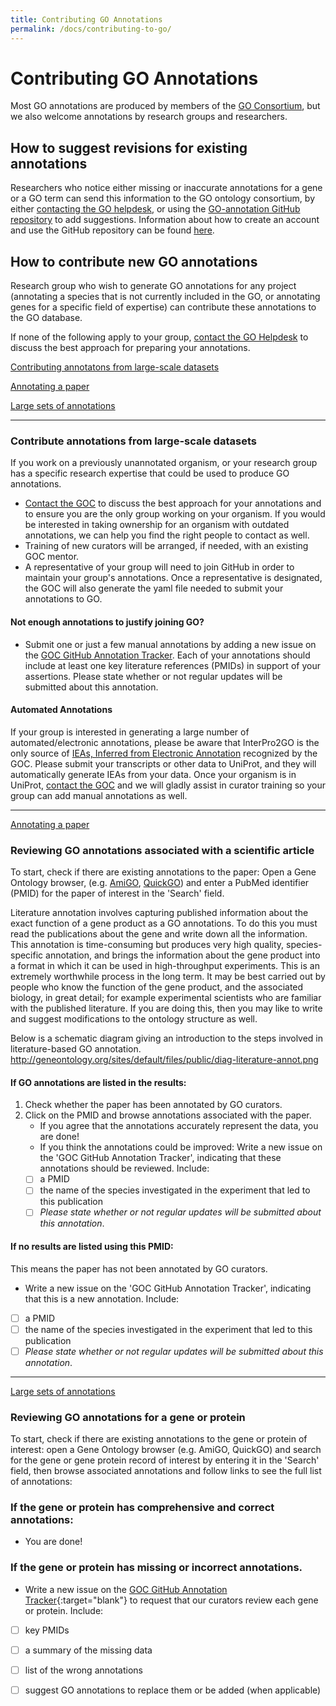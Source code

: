 ```yaml
---
title: Contributing GO Annotations
permalink: /docs/contributing-to-go/
---
```


# Contributing GO Annotations
Most GO annotations are produced by members of the [GO Consortium](/docs/go-consortium/), but we also welcome annotations by research groups and researchers. 

## How to suggest revisions for existing annotations
Researchers who notice either missing or inaccurate annotations for a gene or a GO term can send this information to the GO ontology consortium, by either [contacting the GO helpdesk](http://help.geneontology.org/), or using the [GO-annotation GitHub repository](https://github.com/geneontology/go-annotation/issues) to add suggestions. Information about how to create an account and use the GitHub repository can  be found [here](/docs/how-to-submit-requests/).


## How to contribute new GO annotations

Research group who wish to generate GO annotations for any project (annotating a species that is not currently included in the GO, or annotating genes for a specific field of expertise) can contribute these annotations to the GO database. 


If none of the following apply to your group, [contact the GO Helpdesk](http://help.geneontology.org/) to discuss the best approach for preparing your annotations.

[Contributing annotatons from large-scale datasets](#contribute-annotations-from-large-datasets "Contributing annotatons from large-scale datasets")

[Annotating a paper](#reviewing-go-annotations-associated-with-a-scientific-article "Annotating a paper")

[Large sets of annotations](#reviewing-go-annotations-for-a-gene-or-protein "Large sets of annotations")



---

### Contribute annotations from large-scale datasets

 If you work on a previously unannotated organism, or your research group has a specific research expertise that could be used to produce GO annotations. 
 
 
 * [Contact the GOC](http://help.geneontology.org/) to discuss the best approach for your annotations and to ensure you are the only group working on your organism.  If you would be interested in taking ownership for an organism with outdated annotations, we can help you find the right people to contact as well.
 * Training of new curators will be arranged, if needed, with an existing GOC mentor. 
 * A representative of your group will need to join GitHub in order to maintain your group's annotations.  Once a representative is designated, the GOC will also generate the yaml file needed to submit your annotations to GO.

#### Not enough annotations to justify joining GO?
* Submit one or just a few manual annotations by adding a new issue on the [GOC GitHub Annotation Tracker](https://github.com/geneontology/go-annotation/issues). Each of your annotations should include at least one key literature references (PMIDs) in support of your assertions. Please state whether or not regular updates will be submitted about this annotation.

#### Automated Annotations
If your group is interested in generating a large number of automated/electronic annotations, please be aware that InterPro2GO is the only source of [IEAs, Inferred from Electronic Annotation](http://wiki.geneontology.org/index.php/Inferred_from_Electronic_Annotation_(IEA)) recognized by the GOC.  Please submit your transcripts or other data to UniProt, and they will automatically generate IEAs from your data.  Once your organism is in UniProt, [contact the GOC](http://help.geneontology.org/) and we will gladly assist in curator training so your group can add manual annotations as well.

---
[Annotating a paper](#reviewing-go-annotations-associated-with-a-scientific-article "Annotating a paper")

### Reviewing GO annotations associated with a scientific article
To start, check if there are existing annotations to the paper:  Open a Gene Ontology browser, (e.g. [AmiGO](http://amigo.geneontology.org/amigo), [QuickGO](https://www.ebi.ac.uk/QuickGO/)) and enter a PubMed identifier (PMID) for the paper of interest in the 'Search' field.

Literature annotation involves capturing published information about the exact function of a gene product as a GO annotations. To do this you must read the publications about the gene and write down all the information. This annotation is time-consuming but produces very high quality, species-specific annotation, and brings the information about the gene product into a format in which it can be used in high-throughput experiments. This is an extremely worthwhile process in the long term. It may be best carried out by people who know the function of the gene product, and the associated biology, in great detail; for example experimental scientists who are familiar with the published literature. If you are doing this, then you may like to write and suggest modifications to the ontology structure as well.

Below is a schematic diagram giving an introduction to the steps involved in literature-based GO annotation. 
http://geneontology.org/sites/default/files/public/diag-literature-annot.png

#### If GO annotations are listed in the results:
1. Check whether the paper has been annotated by GO curators.
2. Click on the PMID and browse annotations associated with the paper.
   * If you agree that the annotations accurately represent the data, you are done!
   * If you think the annotations could be improved: Write a new issue on the 'GOC GitHub Annotation Tracker', indicating that these annotations should be reviewed. Include:
   - [ ]  a PMID 
   - [ ] the name of the species investigated in the experiment that led to this publication
   - [ ] *Please state whether or not regular updates will be submitted about this annotation*.
     
#### If no results are listed using this PMID:
 This means the paper has not been annotated by GO curators.
  * Write a new issue on the 'GOC GitHub Annotation Tracker', indicating that this is a new annotation. Include:
  - [ ] a PMID 
  - [ ] the name of the species investigated in the experiment that led to this publication
  - [ ] *Please state whether or not regular updates will be submitted about this annotation*.
  
---

[Large sets of annotations](#reviewing-go-annotations-for-a-gene-or-protein "Large sets of annotations")

### Reviewing GO annotations for a gene or protein

To start, check if there are existing annotations to the gene or protein of interest: open a Gene Ontology browser (e.g. AmiGO, QuickGO) and search for the gene or gene protein record of interest by entering it in the 'Search' field, then browse associated annotations and follow links to see the full list of annotations:
 

### If the gene or protein has comprehensive and correct annotations:
 * You are done!
     
### If the gene or protein has missing or incorrect annotations.
 * Write a new issue on the [GOC GitHub Annotation Tracker](https://github.com/geneontology/go-annotation/issues){:target="blank"} to request that our curators review each gene or protein. Include:
  - [ ] key PMIDs
  - [ ] a summary of the missing data
  - [ ] list of the wrong annotations
  - [ ] suggest GO annotations to replace them or be added (when applicable)
  
